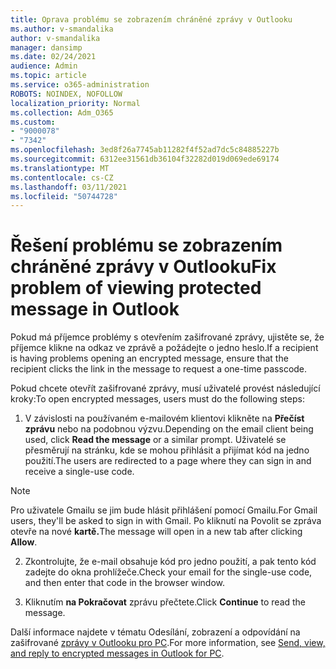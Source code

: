 ```yaml
---
title: Oprava problému se zobrazením chráněné zprávy v Outlooku
ms.author: v-smandalika
author: v-smandalika
manager: dansimp
ms.date: 02/24/2021
audience: Admin
ms.topic: article
ms.service: o365-administration
ROBOTS: NOINDEX, NOFOLLOW
localization_priority: Normal
ms.collection: Adm_O365
ms.custom:
- "9000078"
- "7342"
ms.openlocfilehash: 3ed8f26a7745ab11282f4f52ad7dc5c84885227b
ms.sourcegitcommit: 6312ee31561db36104f32282d019d069ede69174
ms.translationtype: MT
ms.contentlocale: cs-CZ
ms.lasthandoff: 03/11/2021
ms.locfileid: "50744728"
---
```

# <a name="fix-problem-of-viewing-protected-message-in-outlook"></a><span data-ttu-id="b0f98-102">Řešení problému se zobrazením chráněné zprávy v Outlooku</span><span class="sxs-lookup"><span data-stu-id="b0f98-102">Fix problem of viewing protected message in Outlook</span></span>

<span data-ttu-id="b0f98-103">Pokud má příjemce problémy s otevřením zašifrované zprávy, ujistěte se, že příjemce klikne na odkaz ve zprávě a požádejte o jedno heslo.</span><span class="sxs-lookup"><span data-stu-id="b0f98-103">If a recipient is having problems opening an encrypted message, ensure that the recipient clicks the link in the message to request a one-time passcode.</span></span>

<span data-ttu-id="b0f98-104">Pokud chcete otevřít zašifrované zprávy, musí uživatelé provést následující kroky:</span><span class="sxs-lookup"><span data-stu-id="b0f98-104">To open encrypted messages, users must do the following steps:</span></span>

1. <span data-ttu-id="b0f98-105">V závislosti na používaném e-mailovém klientovi klikněte na **Přečíst zprávu** nebo na podobnou výzvu.</span><span class="sxs-lookup"><span data-stu-id="b0f98-105">Depending on the email client being used, click **Read the message** or a similar prompt.</span></span> <span data-ttu-id="b0f98-106">Uživatelé se přesměrují na stránku, kde se mohou přihlásit a přijímat kód na jedno použití.</span><span class="sxs-lookup"><span data-stu-id="b0f98-106">The users are redirected to a page where they can sign in and receive a single-use code.</span></span>

> [!NOTE]
> <span data-ttu-id="b0f98-107">Pro uživatele Gmailu se jim bude hlásit přihlášení pomocí Gmailu.</span><span class="sxs-lookup"><span data-stu-id="b0f98-107">For Gmail users, they'll be asked to sign in with Gmail.</span></span> <span data-ttu-id="b0f98-108">Po kliknutí na Povolit se zpráva otevře na nové **kartě.**</span><span class="sxs-lookup"><span data-stu-id="b0f98-108">The message will open in a new tab after clicking **Allow**.</span></span>

2. <span data-ttu-id="b0f98-109">Zkontrolujte, že e-mail obsahuje kód pro jedno použití, a pak tento kód zadejte do okna prohlížeče.</span><span class="sxs-lookup"><span data-stu-id="b0f98-109">Check your email for the single-use code, and then enter that code in the browser window.</span></span>

3. <span data-ttu-id="b0f98-110">Kliknutím **na Pokračovat** zprávu přečtete.</span><span class="sxs-lookup"><span data-stu-id="b0f98-110">Click **Continue** to read the message.</span></span>

<span data-ttu-id="b0f98-111">Další informace najdete v tématu Odesílání, zobrazení a odpovídání na zašifrované [zprávy v Outlooku pro PC](https://support.microsoft.com/topic/send-view-and-reply-to-encrypted-messages-in-outlook-for-pc-eaa43495-9bbb-4fca-922a-df90dee51980).</span><span class="sxs-lookup"><span data-stu-id="b0f98-111">For more information, see [Send, view, and reply to encrypted messages in Outlook for PC](https://support.microsoft.com/topic/send-view-and-reply-to-encrypted-messages-in-outlook-for-pc-eaa43495-9bbb-4fca-922a-df90dee51980).</span></span>


